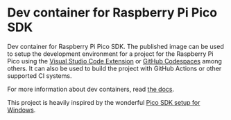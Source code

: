 # Dev container for Raspberry Pi Pico SDK

Dev container for Raspberry Pi Pico SDK. The published image can be used to setup the development environment for a project for the Raspberry Pi Pico using the [Visual Studio Code Extension](https://marketplace.visualstudio.com/items?itemName=ms-vscode-remote.remote-containers) or [GitHub Codespaces](https://github.com/features/codespaces) among others. It can also be used to build the project with GitHub Actions or other supported CI systems.

For more information about dev containers, read [the docs](https://containers.dev/overview).

This project is heavily inspired by the wonderful [Pico SDK setup for Windows](https://www.raspberrypi.com/news/raspberry-pi-pico-windows-installer/).
